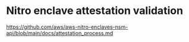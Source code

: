 # Nitro enclave attestation validation

https://github.com/aws/aws-nitro-enclaves-nsm-api/blob/main/docs/attestation_process.md
